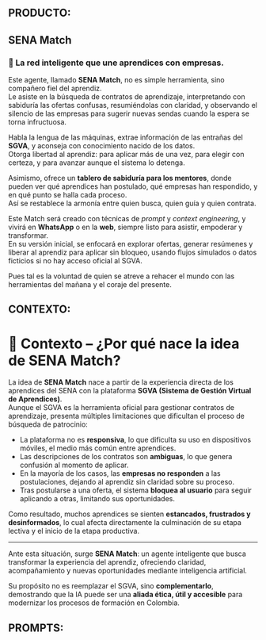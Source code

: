 ## PRODUCTO:

## SENA Match
### 🔗 La red inteligente que une aprendices con empresas.

Este agente, llamado **SENA Match**, no es simple herramienta, sino compañero fiel del aprendiz.  
Le asiste en la búsqueda de contratos de aprendizaje, interpretando con sabiduría las ofertas confusas, resumiéndolas con claridad, y observando el silencio de las empresas para sugerir nuevas sendas cuando la espera se torna infructuosa.

Habla la lengua de las máquinas, extrae información de las entrañas del **SGVA**, y aconseja con conocimiento nacido de los datos.  
Otorga libertad al aprendiz: para aplicar más de una vez, para elegir con certeza, y para avanzar aunque el sistema lo detenga.

Asimismo, ofrece un **tablero de sabiduría para los mentores**, donde pueden ver qué aprendices han postulado, qué empresas han respondido, y en qué punto se halla cada proceso.  
Así se restablece la armonía entre quien busca, quien guía y quien contrata.

Este Match será creado con técnicas de *prompt* y *context engineering*, y vivirá en **WhatsApp** o en la **web**, siempre listo para asistir, empoderar y transformar.  
En su versión inicial, se enfocará en explorar ofertas, generar resúmenes y liberar al aprendiz para aplicar sin bloqueo, usando flujos simulados o datos ficticios si no hay acceso oficial al SGVA.  

Pues tal es la voluntad de quien se atreve a rehacer el mundo con las herramientas del mañana y el coraje del presente.

## CONTEXTO: 

# 📌 Contexto – ¿Por qué nace la idea de SENA Match?

La idea de **SENA Match** nace a partir de la experiencia directa de los aprendices del SENA con la plataforma **SGVA (Sistema de Gestión Virtual de Aprendices)**.  
Aunque el SGVA es la herramienta oficial para gestionar contratos de aprendizaje, presenta múltiples limitaciones que dificultan el proceso de búsqueda de patrocinio:

- La plataforma no es **responsiva**, lo que dificulta su uso en dispositivos móviles, el medio más común entre aprendices.  
- Las descripciones de los contratos son **ambiguas**, lo que genera confusión al momento de aplicar.  
- En la mayoría de los casos, las **empresas no responden** a las postulaciones, dejando al aprendiz sin claridad sobre su proceso.  
- Tras postularse a una oferta, el sistema **bloquea al usuario** para seguir aplicando a otras, limitando sus oportunidades.  

Como resultado, muchos aprendices se sienten **estancados, frustrados y desinformados**, lo cual afecta directamente la culminación de su etapa lectiva y el inicio de la etapa productiva.

---

Ante esta situación, surge **SENA Match**: un agente inteligente que busca transformar la experiencia del aprendiz, ofreciendo claridad, acompañamiento y nuevas oportunidades mediante inteligencia artificial.  

Su propósito no es reemplazar el SGVA, sino **complementarlo**, demostrando que la IA puede ser una **aliada ética, útil y accesible** para modernizar los procesos de formación en Colombia.

## PROMPTS: